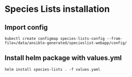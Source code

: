 # Species Lists installation

## Import config

```shell
kubectl create configmap species-lists-config --from-file=/data/ansible-generated/specieslist-webapp/config/
```

## Install helm package with values.yml

```shell
helm install species-lists . -f values.yaml
```
